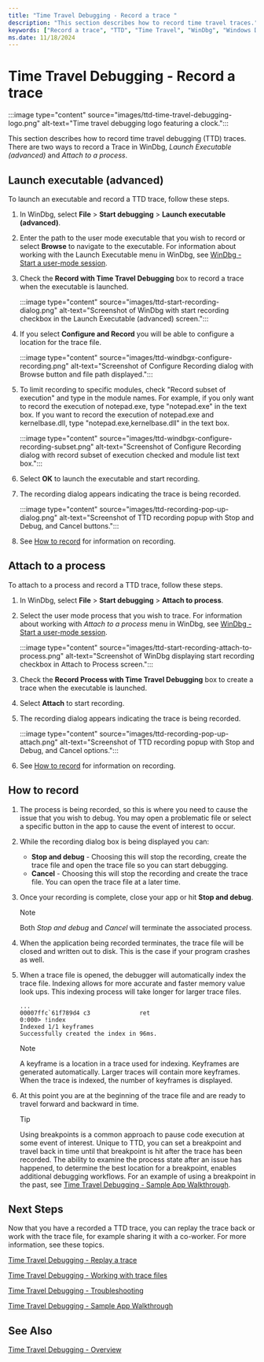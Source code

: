 ```yaml
---
title: "Time Travel Debugging - Record a trace "
description: "This section describes how to record time travel traces."
keywords: ["Record a trace", "TTD", "Time Travel", "WinDbg", "Windows Debugging"]
ms.date: 11/18/2024
---
```


# Time Travel Debugging - Record a trace

:::image type="content" source="images/ttd-time-travel-debugging-logo.png" alt-text="Time travel debugging logo featuring a clock.":::

This section describes how to record time travel debugging (TTD) traces. There are two ways to record a Trace in WinDbg, *Launch Executable (advanced)* and *Attach to a process*.

## Launch executable (advanced)

To launch an executable and record a TTD trace, follow these steps.

1. In WinDbg, select **File** > **Start debugging** > **Launch executable (advanced)**.

2. Enter the path to the user mode executable that you wish to record or select **Browse** to navigate to the executable. For information about working with the Launch Executable menu in WinDbg, see [WinDbg - Start a user-mode session](windbg-user-mode-preview.md).

3. Check the **Record with Time Travel Debugging** box to record a trace when the executable is launched.

    :::image type="content" source="images/ttd-start-recording-dialog.png" alt-text="Screenshot of WinDbg with start recording checkbox in the Launch Executable (advanced) screen.":::

4. If you select **Configure and Record** you will be able to configure a location for the trace file.

    :::image type="content" source="images/ttd-windbgx-configure-recording.png" alt-text="Screenshot of Configure Recording dialog with Browse button and file path displayed.":::

5. To limit recording to specific modules, check "Record subset of execution" and type in the module names. For example, if you only want to record the execution of notepad.exe, type "notepad.exe" in the text box. If you want to record the execution of notepad.exe and kernelbase.dll, type "notepad.exe,kernelbase.dll" in the text box. 

    :::image type="content" source="images/ttd-windbgx-configure-recording-subset.png" alt-text="Screenshot of Configure Recording dialog with record subset of execution checked and module list text box.":::

6. Select **OK** to launch the executable and start recording.

7. The recording dialog appears indicating the trace is being recorded.

    :::image type="content" source="images/ttd-recording-pop-up-dialog.png" alt-text="Screenshot of TTD recording popup with Stop and Debug, and Cancel buttons.":::


8. See [How to record](#HOWTORECORD) for information on recording.

## Attach to a process

To attach to a process and record a TTD trace, follow these steps.

1. In WinDbg, select **File** > **Start debugging** > **Attach to process**.

2. Select the user mode process that you wish to trace. For information about working with *Attach to a process* menu in WinDbg, see [WinDbg - Start a user-mode session](windbg-user-mode-preview.md).

    :::image type="content" source="images/ttd-start-recording-attach-to-process.png" alt-text="Screenshot of WinDbg displaying start recording checkbox in Attach to Process screen.":::

3. Check the **Record Process with Time Travel Debugging** box to create a trace when the executable is launched.

4. Select **Attach** to start recording.

5. The recording dialog appears indicating the trace is being recorded.

    :::image type="content" source="images/ttd-recording-pop-up-attach.png" alt-text="Screenshot of TTD recording popup with Stop and Debug, and Cancel options.":::

6. See [How to record](#HOWTORECORD) for information on recording.

## <span id="HOWTORECORD"></span><span id="howtorecord"></span>How to record

1. The process is being recorded, so this is where you need to cause the issue that you wish to debug. You may open a problematic file or select a specific button in the app to cause the event of interest to occur. 

2. While the recording dialog box is being displayed you can:

    - **Stop and debug** - Choosing this will stop the recording, create the trace file and open the trace file so you can start debugging.
    - **Cancel** - Choosing this will stop the recording and create the trace file. You can open the trace file at a later time.

3. Once your recording is complete, close your app or hit **Stop and debug**.

   > [!NOTE]
   > Both *Stop and debug* and *Cancel* will terminate the associated process. 
   >

4. When the application being recorded terminates, the trace file will be closed and written out to disk. This is the case if your program crashes as well.

5. When a trace file is opened, the debugger will automatically index the trace file. Indexing allows for more accurate and faster memory value look ups. This indexing process will take longer for larger trace files.

    ```dbgcmd
    ...
    00007ffc`61f789d4 c3              ret
    0:000> !index
    Indexed 1/1 keyframes
    Successfully created the index in 96ms.
    ```

   > [!NOTE]
   > A keyframe is a location in a trace used for indexing. Keyframes are generated automatically. Larger traces will contain more keyframes. When the trace is indexed, the number of keyframes is displayed.
   >

6. At this point you are at the beginning of the trace file and are ready to travel forward and backward in time.

    > [!TIP]
    > Using breakpoints is a common approach to pause code execution at some event of interest. Unique to TTD, you can set a breakpoint and travel back in time until that breakpoint is hit after the trace has been recorded. The ability to examine the process state after an issue has happened, to determine the best location for a breakpoint, enables additional debugging workflows. For an example of using a breakpoint in the past, see [Time Travel Debugging - Sample App Walkthrough](time-travel-debugging-walkthrough.md).

## Next Steps

Now that you have a recorded a TTD trace, you can replay the trace back or work with the trace file, for example sharing it with a co-worker. For more information, see these topics.

[Time Travel Debugging - Replay a trace](time-travel-debugging-replay.md)

[Time Travel Debugging - Working with trace files](time-travel-debugging-trace-file-information.md)

[Time Travel Debugging - Troubleshooting](time-travel-debugging-troubleshooting.md)

[Time Travel Debugging - Sample App Walkthrough](time-travel-debugging-walkthrough.md)

## See Also

[Time Travel Debugging - Overview](time-travel-debugging-overview.md)


